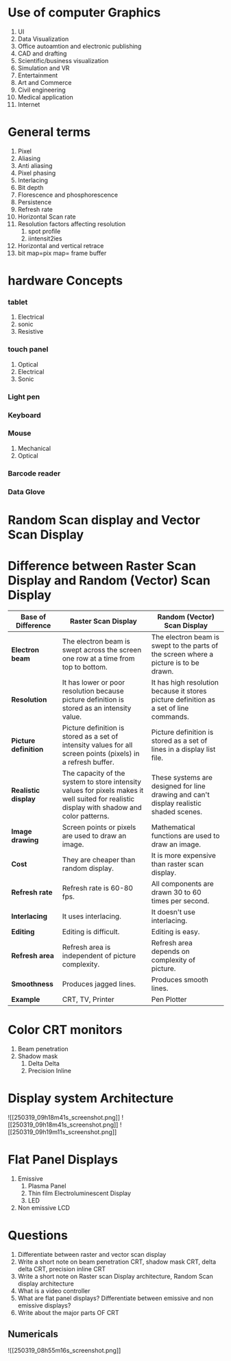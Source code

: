 # Use of computer Graphics
1. UI
2. Data Visualization
3. Office autoamtion and electronic publishing
4. CAD and drafting
5. Scientific/business visualization
6. Simulation and VR
7. Entertainment
8. Art and Commerce
9. Civil engineering
10. Medical application
11. Internet
# General terms
1. Pixel
2. Aliasing
3. Anti aliasing
4. Pixel phasing
5. Interlacing
6. Bit depth
7. Florescence and phosphorescence
8. Persistence
9. Refresh rate
10. Horizontal Scan rate
11. Resolution
	factors affecting resolution
	1. spot profile
	2. iintensit2ies
12. Horizontal and vertical retrace
13. bit map=pix map= frame buffer
# hardware Concepts
### tablet
1. Electrical
2. sonic
3. Resistive
### touch panel
1. Optical
2. Electrical
3. Sonic
### Light pen
### Keyboard

### Mouse
1. Mechanical
2. Optical
### Barcode reader

### Data Glove

# Random Scan display and Vector Scan Display
# Difference between Raster Scan Display and Random (Vector) Scan Display

| Base of Difference  | Raster Scan Display | Random (Vector) Scan Display |
|---------------------|---------------------|------------------------------|
| **Electron beam**   | The electron beam is swept across the screen one row at a time from top to bottom. | The electron beam is swept to the parts of the screen where a picture is to be drawn. |
| **Resolution**      | It has lower or poor resolution because picture definition is stored as an intensity value. | It has high resolution because it stores picture definition as a set of line commands. |
| **Picture definition** | Picture definition is stored as a set of intensity values for all screen points (pixels) in a refresh buffer. | Picture definition is stored as a set of lines in a display list file. |
| **Realistic display** | The capacity of the system to store intensity values for pixels makes it well suited for realistic display with shadow and color patterns. | These systems are designed for line drawing and can't display realistic shaded scenes. |
| **Image drawing**   | Screen points or pixels are used to draw an image. | Mathematical functions are used to draw an image. |
| **Cost**           | They are cheaper than random display. | It is more expensive than raster scan display. |
| **Refresh rate**    | Refresh rate is 60-80 fps. | All components are drawn 30 to 60 times per second. |
| **Interlacing**     | It uses interlacing. | It doesn't use interlacing. |
| **Editing**         | Editing is difficult. | Editing is easy. |
| **Refresh area**    | Refresh area is independent of picture complexity. | Refresh area depends on complexity of picture. |
| **Smoothness**      | Produces jagged lines. | Produces smooth lines. |
| **Example**         | CRT, TV, Printer | Pen Plotter |
# Color CRT monitors
1. Beam penetration
2. Shadow mask
	1. Delta Delta
	2. Precision Inline
# Display system Architecture
![[250319_09h18m41s_screenshot.png]]
![[250319_09h18m41s_screenshot.png]]
![[250319_09h19m11s_screenshot.png]]
# Flat Panel Displays
1. Emissive
	1. Plasma Panel
	2. Thin film Electroluminescent Display
	3. LED
2. Non emissive
	LCD
# Questions
1. Differentiate between raster and vector scan display
2. Write a short note on beam penetration CRT, shadow mask CRT, delta delta CRT, precision inline CRT
3. Write a short note on Raster scan Display architecture, Random Scan display architecture
4. What is a video controller
5. What are flat panel displays? Differentiate between emissive and non emissive displays?
6. Write about the major parts OF CRT
## Numericals
![[250319_08h55m16s_screenshot.png]]


